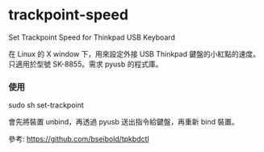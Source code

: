 # trackpoint-speed
Set Trackpoint Speed for Thinkpad USB Keyboard

在 Linux 的 X window 下，用來設定外接 USB Thinkpad 鍵盤的小紅點的速度。只適用於型號 SK-8855。需求 pyusb 的程式庫。

### 使用
sudo sh set-trackpoint

會先將裝置 unbind，再透過 pyusb 送出指令給鍵盤，再重新 bind 裝置。

參考: https://github.com/bseibold/tpkbdctl
